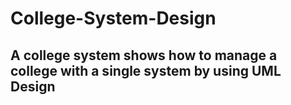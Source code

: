 # College-System-Design
## A college system shows how to manage a college with a single system by using UML Design
